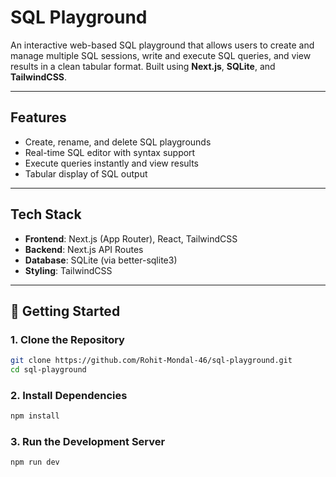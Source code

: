 # SQL Playground

An interactive web-based SQL playground that allows users to create and manage multiple SQL sessions, write and execute SQL queries, and view results in a clean tabular format. Built using **Next.js**, **SQLite**, and **TailwindCSS**.

---

## Features

- Create, rename, and delete SQL playgrounds
- Real-time SQL editor with syntax support
- Execute queries instantly and view results
- Tabular display of SQL output

---

## Tech Stack

- **Frontend**: Next.js (App Router), React, TailwindCSS
- **Backend**: Next.js API Routes
- **Database**: SQLite (via better-sqlite3)
- **Styling**: TailwindCSS

---

## 🚀 Getting Started

### 1. Clone the Repository

```bash
git clone https://github.com/Rohit-Mondal-46/sql-playground.git 
cd sql-playground
```
### 2. Install Dependencies
```bash
npm install
```
### 3. Run the Development Server
```bash
npm run dev
```